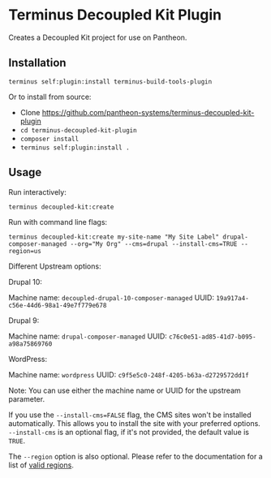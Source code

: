 # Terminus Decoupled Kit Plugin

Creates a Decoupled Kit project for use on Pantheon.

## Installation

```
terminus self:plugin:install terminus-build-tools-plugin
```

Or to install from source:

* Clone https://github.com/pantheon-systems/terminus-decoupled-kit-plugin
* `cd terminus-decoupled-kit-plugin`
* `composer install`
* `terminus self:plugin:install .`

## Usage

Run interactively:

```
terminus decoupled-kit:create
```

Run with command line flags:

```
terminus decoupled-kit:create my-site-name "My Site Label" drupal-composer-managed --org="My Org" --cms=drupal --install-cms=TRUE --region=us
```

Different Upstream options:

Drupal 10:

Machine name: `decoupled-drupal-10-composer-managed`
UUID: `19a917a4-c56e-44d6-98a1-49e7f779e678`

Drupal 9:

Machine name: `drupal-composer-managed`
UUID: `c76c0e51-ad85-41d7-b095-a98a75869760`

WordPress:

Machine name: `wordpress`
UUID: `c9f5e5c0-248f-4205-b63a-d2729572dd1f`

Note: You can use either the machine name or UUID for the upstream parameter.

If you use the `--install-cms=FALSE` flag, the CMS sites won't be installed automatically.
This allows you to install the site with your preferred options. `--install-cms` is an optional flag,
if it's not provided, the default value is `TRUE`.

The `--region` option is also optional. Please refer to the documentation for a list of [valid regions](https://docs.pantheon.io/regions#create-a-new-site-in-a-specific-region-using-terminus).